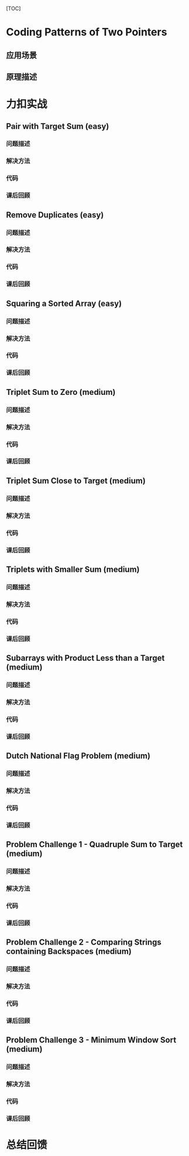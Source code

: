 [TOC]

# Coding Patterns of  Two Pointers

## 应用场景

## 原理描述

# 力扣实战

## Pair with Target Sum (easy)

### 问题描述

### 解决方法

### 代码

### 课后回顾

## Remove Duplicates (easy)

### 问题描述

### 解决方法

### 代码

### 课后回顾

## Squaring a Sorted Array (easy)

### 问题描述

### 解决方法

### 代码

### 课后回顾

## Triplet Sum to Zero (medium)

### 问题描述

### 解决方法

### 代码

### 课后回顾

## Triplet Sum Close to Target (medium)

### 问题描述

### 解决方法

### 代码

### 课后回顾

## Triplets with Smaller Sum (medium)

### 问题描述

### 解决方法

### 代码

### 课后回顾

## Subarrays with Product Less than a Target (medium)

### 问题描述

### 解决方法

### 代码

### 课后回顾

## Dutch National Flag Problem (medium)

### 问题描述

### 解决方法

### 代码

### 课后回顾

## Problem Challenge 1 - Quadruple Sum to Target (medium) 

### 问题描述

### 解决方法

### 代码

### 课后回顾

## Problem Challenge 2 - Comparing Strings containing Backspaces (medium)

### 问题描述

### 解决方法

### 代码

### 课后回顾

## Problem Challenge 3 - Minimum Window Sort (medium)

### 问题描述

### 解决方法

### 代码

### 课后回顾

# 总结回馈

